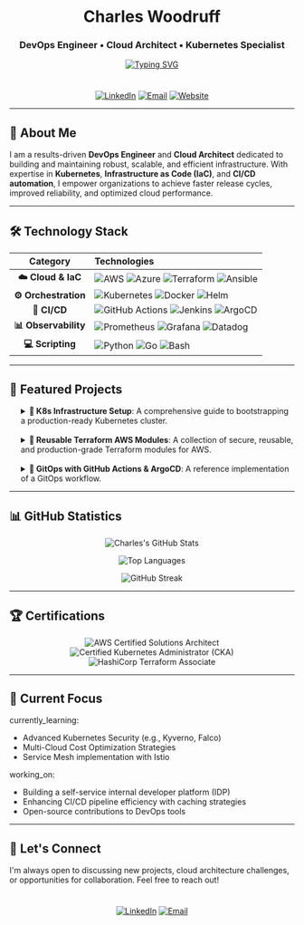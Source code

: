 
<div align="center">

# Charles Woodruff

### DevOps Engineer • Cloud Architect • Kubernetes Specialist

<a href="https://git.io/typing-svg"><img src="https://readme-typing-svg.herokuapp.com?font=Fira+Code&size=18&duration=2500&pause=1000&color=f59e0b&background=00000000&center=true&vCenter=true&width=600&lines=Building+Reliable+and+Scalable+Cloud+Infrastructure;Automating+Complex+Deployments+with+CI%2FCD;Mastering+Kubernetes+and+Container+Orchestration" alt="Typing SVG" /></a>

</div>

<div align="center" style="padding-top: 10px;">

[![LinkedIn](https://img.shields.io/badge/LinkedIn-1e40af?style=for-the-badge&logo=linkedin&logoColor=f59e0b)](https://linkedin.com/in/charleswoodruff)
[![Email](https://img.shields.io/badge/Email-1e40af?style=for-the-badge&logo=gmail&logoColor=f59e0b)](mailto:charles.woodruff@example.com)
[![Website](https://img.shields.io/badge/Website-1e40af?style=for-the-badge&logo=About.me&logoColor=f59e0b)](https://charleswoodruff.dev)

</div>

---

## 👋 About Me

I am a results-driven **DevOps Engineer** and **Cloud Architect** dedicated to building and maintaining robust, scalable, and efficient infrastructure. With expertise in **Kubernetes**, **Infrastructure as Code (IaC)**, and **CI/CD automation**, I empower organizations to achieve faster release cycles, improved reliability, and optimized cloud performance. 

---

## 🛠️ Technology Stack

<div align="center">

| Category | Technologies |
| :---: | :--- |
| **☁️ Cloud & IaC** | ![AWS](https://img.shields.io/badge/AWS-1e40af?style=for-the-badge&logo=amazon-aws&logoColor=white) ![Azure](https://img.shields.io/badge/Azure-1e40af?style=for-the-badge&logo=microsoft-azure&logoColor=white) ![Terraform](https://img.shields.io/badge/Terraform-1e40af?style=for-the-badge&logo=terraform&logoColor=white) ![Ansible](https://img.shields.io/badge/Ansible-1e40af?style=for-the-badge&logo=ansible&logoColor=white) |
| **⚙️ Orchestration** | ![Kubernetes](https://img.shields.io/badge/Kubernetes-f59e0b?style=for-the-badge&logo=kubernetes&logoColor=white) ![Docker](https://img.shields.io/badge/Docker-f59e0b?style=for-the-badge&logo=docker&logoColor=white) ![Helm](https://img.shields.io/badge/Helm-f59e0b?style=for-the-badge&logo=helm&logoColor=white) |
| **🔄 CI/CD** | ![GitHub Actions](https://img.shields.io/badge/GitHub_Actions-1e40af?style=for-the-badge&logo=github-actions&logoColor=white) ![Jenkins](https://img.shields.io/badge/Jenkins-1e40af?style=for-the-badge&logo=jenkins&logoColor=white) ![ArgoCD](https://img.shields.io/badge/ArgoCD-1e40af?style=for-the-badge&logo=argo&logoColor=white) |
| **📊 Observability** | ![Prometheus](https://img.shields.io/badge/Prometheus-f59e0b?style=for-the-badge&logo=prometheus&logoColor=white) ![Grafana](https://img.shields.io/badge/Grafana-f59e0b?style=for-the-badge&logo=grafana&logoColor=white) ![Datadog](https://img.shields.io/badge/Datadog-f59e0b?style=for-the-badge&logo=datadog&logoColor=white) |
| **💻 Scripting** | ![Python](https://img.shields.io/badge/Python-1e40af?style=for-the-badge&logo=python&logoColor=white) ![Go](https://img.shields.io/badge/Go-1e40af?style=for-the-badge&logo=go&logoColor=white) ![Bash](https://img.shields.io/badge/Bash-1e40af?style=for-the-badge&logo=gnu-bash&logoColor=white) |

</div>

---

## 🚀 Featured Projects

<div align="left" style="padding-left: 20px;">

<details>
  <summary><strong>🔹 K8s Infrastructure Setup</strong>: A comprehensive guide to bootstrapping a production-ready Kubernetes cluster.</summary>
  <br>
  - **Description**: This repository contains Terraform and Ansible scripts to provision a highly available K8s cluster on AWS, complete with monitoring (Prometheus/Grafana) and logging stacks.
  - **Link**: [github.com/charleswoodruff/k8s-infrastructure-setup](https://github.com/charleswoodruff/k8s-infrastructure-setup)
</details>

<br>

<details>
  <summary><strong>🔹 Reusable Terraform AWS Modules</strong>: A collection of secure, reusable, and production-grade Terraform modules for AWS.</summary>
  <br>
  - **Description**: Standardized modules for common AWS resources (VPC, S3, RDS, etc.) designed to enforce best practices for security and tagging.
  - **Link**: [github.com/charleswoodruff/terraform-aws-modules](https://github.com/charleswoodruff/terraform-aws-modules)
</details>

<br>

<details>
  <summary><strong>🔹 GitOps with GitHub Actions & ArgoCD</strong>: A reference implementation of a GitOps workflow.</summary>
  <br>
  - **Description**: Demonstrates how to use GitHub Actions for building container images and ArgoCD for automated, declarative deployment to Kubernetes.
  - **Link**: [github.com/charleswoodruff/github-actions-workflows](https://github.com/charleswoodruff/github-actions-workflows)
</details>

</div>

---

## 📊 GitHub Statistics

<div align="center">

![Charles's GitHub Stats](https://github-readme-stats.vercel.app/api?username=charleswoodruff&show_icons=true&hide_border=true&include_all_commits=true&count_private=true&bg_color=00000000&title_color=1e40af&text_color=4a5568&icon_color=f59e0b)

![Top Languages](https://github-readme-stats.vercel.app/api/top-langs/?username=charleswoodruff&layout=compact&hide_border=true&bg_color=00000000&title_color=1e40af&text_color=4a5568)

![GitHub Streak](https://github-readme-streak-stats.herokuapp.com/?user=charleswoodruff&theme=dark&hide_border=true&background=00000000&stroke=f59e0b&ring=1e40af&fire=f59e0b&currStreakNum=ffffff&sideNums=ffffff&currStreakLabel=ffffff&sideLabels=ffffff)

</div>

---

## 🏆 Certifications

<div align="center">

![AWS Certified Solutions Architect](https://img.shields.io/badge/AWS_Solutions_Architect-f59e0b?style=for-the-badge&logo=amazon-aws&logoColor=white)
![Certified Kubernetes Administrator (CKA)](https://img.shields.io/badge/Kubernetes_CKA-1e40af?style=for-the-badge&logo=kubernetes&logoColor=white)
![HashiCorp Terraform Associate](https://img.shields.io/badge/Terraform_Associate-f59e0b?style=for-the-badge&logo=terraform&logoColor=white)

</div>

---

## 🎯 Current Focus

currently_learning:
  - Advanced Kubernetes Security (e.g., Kyverno, Falco)
  - Multi-Cloud Cost Optimization Strategies
  - Service Mesh implementation with Istio

working_on:
  - Building a self-service internal developer platform (IDP)
  - Enhancing CI/CD pipeline efficiency with caching strategies
  - Open-source contributions to DevOps tools

---

## 🤝 Let's Connect

I'm always open to discussing new projects, cloud architecture challenges, or opportunities for collaboration. Feel free to reach out!

<div align="center" style="padding-top: 10px;">

[![LinkedIn](https://img.shields.io/badge/Connect_on_LinkedIn-1e40af?style=for-the-badge&logo=linkedin&logoColor=f59e0b)](https://www.linkedin.com/in/charleswoodruff1/)
[![Email](https://img.shields.io/badge/Send_An_Email-f59e0b?style=for-the-badge&logo=gmail&logoColor=white)](mailto:charles.woodruff@example.com)

</div>

